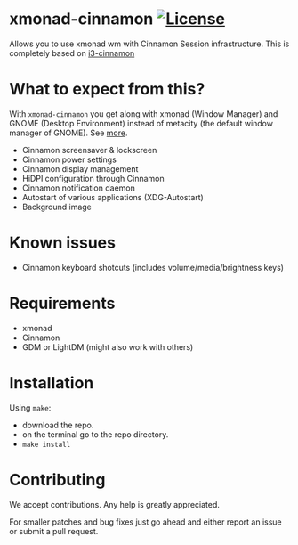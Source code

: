 # xmonad-cinnamon [![License](http://img.shields.io/badge/license-MIT-blue.svg?style=flat)](http://choosealicense.com/licenses/mit/)

Allows you to use xmonad wm with Cinnamon Session infrastructure. This is completely based on [i3-cinnamon](https://github.com/jbbr/i3-cinnamon)

# What to expect from this?
With `xmonad-cinnamon` you get along with xmonad (Window Manager) and GNOME (Desktop Environment) instead of metacity (the default window manager of GNOME).
See [more](https://github.com/lvillani/i3-gnome/issues/10).

- Cinnamon screensaver & lockscreen
- Cinnamon power settings
- Cinnamon display management
- HiDPI configuration through Cinnamon
- Cinnamon notification daemon
- Autostart of various applications (XDG-Autostart)
- Background image

# Known issues
- Cinnamon keyboard shotcuts (includes volume/media/brightness keys)

# Requirements
* xmonad
* Cinnamon
* GDM or LightDM (might also work with others)

# Installation

Using `make`:
* download the repo.
* on the terminal go to the repo directory.
* `make install`

# Contributing
We accept contributions. Any help is greatly appreciated.

For smaller patches and bug fixes just go ahead and either report an issue or submit a pull
request.

